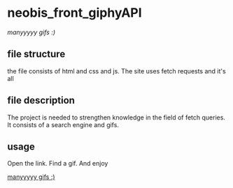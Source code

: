  # neobis_front_giphyAPI
_manyyyyy gifs :)_

## file structure
the file consists of html and css and js. The site uses fetch requests and it's all

## file description
The project is needed to strengthen knowledge in the field of fetch queries. It consists of a search engine and gifs.

## usage
Open the link. Find a gif. And enjoy

[manyyyyy gifs :)](https://dosymuss.github.io/neobis_front_giphyAPI/) 



